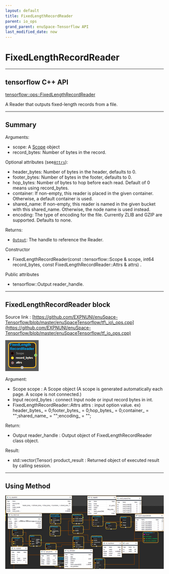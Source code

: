 ```yaml
--- 
layout: default 
title: FixedLengthRecordReader 
parent: io_ops 
grand_parent: enuSpace-Tensorflow API 
last_modified_date: now 
--- 
```


# FixedLengthRecordReader

---

## tensorflow C++ API

[tensorflow::ops::FixedLengthRecordReader](https://www.tensorflow.org/api_docs/cc/class/tensorflow/ops/fixed-length-record-reader)

A Reader that outputs fixed-length records from a file.

---

## Summary

Arguments:

* scope: A [Scope](https://www.tensorflow.org/api_docs/cc/class/tensorflow/scope.html#classtensorflow_1_1_scope) object
* record\_bytes: Number of bytes in the record.

Optional attributes \(see[`Attrs`](https://www.tensorflow.org/api_docs/cc/struct/tensorflow/ops/fixed-length-record-reader/attrs.html#structtensorflow_1_1ops_1_1_fixed_length_record_reader_1_1_attrs)\):

* header\_bytes: Number of bytes in the header, defaults to 0.
* footer\_bytes: Number of bytes in the footer, defaults to 0.
* hop\_bytes: Number of bytes to hop before each read. Default of 0 means using record\_bytes.
* container: If non-empty, this reader is placed in the given container. Otherwise, a default container is used.
* shared\_name: If non-empty, this reader is named in the given bucket with this shared\_name. Otherwise, the node name is used instead.
* encoding: The type of encoding for the file. Currently ZLIB and GZIP are supported. Defaults to none.

Returns:

* [`Output`](https://www.tensorflow.org/api_docs/cc/class/tensorflow/output.html#classtensorflow_1_1_output): The handle to reference the Reader.

Constructor

* FixedLengthRecordReader\(const ::tensorflow::Scope & scope, int64 record\_bytes, const FixedLengthRecordReader::Attrs & attrs\) .

Public attributes

* tensorflow::Output reader\_handle.

---

## FixedLengthRecordReader block

Source link : [https://github.com/EXPNUNI/enuSpace-Tensorflow/blob/master/enuSpaceTensorflow/tf\_io\_ops.cpp](https://github.com/EXPNUNI/enuSpace-Tensorflow/blob/master/enuSpaceTensorflow/tf_io_ops.cpp)

![](./assets/io_FixedLengthRecordReader_Symbol.png)

Argument:

* Scope scope : A Scope object \(A scope is generated automatically each page. A scope is not connected.\)
* Input record\_bytes : connect  Input node or input record bytes in int.
* FixedLengthRecordReader::Attrs attrs : input option value. ex\) header\_bytes\_ = 0;footer\_bytes\_ = 0;hop\_bytes\_ = 0;container\_ = "";shared\_name\_ = "";encoding\_ = "";

Return:

* Output reader\_handle : Output object of FixedLengthRecordReader class object.

Result:

* std::vector\(Tensor\) product\_result : Returned object of executed result by calling session.

---

## Using Method

![](./assets/io_FixedLengthRecordReader_Method.png)

